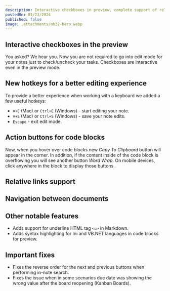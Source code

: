 ```yaml
---
description: Interactive checkboxes in preview, complete support of relative links in Markdown and more
postedOn: 01/23/2024
published: false
image: .attachments/nh32-hero.webp
---
```


## Interactive checkboxes in the preview

You asked? We hear you. Now you are not required to go into edit mode for your notes just to check/uncheck your tasks. Checkboxes are interactive even in the preview mode.

## New hotkeys for a better editing experience

To provide a better experience when working with a keyboard we added a few useful hotkeys:
- `⌘+E` (Mac) or `Ctrl+E` (Windows) - start editing your note.
- `⌘+S` (Mac) or `Ctrl+S` (Windows) - save your note edits.
- `Escape` - exit edit mode.

## Action buttons for code blocks

Now, when you hover over code blocks new _Copy To Clipboard_ button will appear in the corner.
In addition, if the content inside of the code block is overflowing you will see another button _Word Wrap_.
On mobile devices, click anywhere in the block to display those buttons.

## Relative links support

## Navigation between documents

## Other notable features
- Adds support for underline HTML tag `<u>` in Markdown.
- Adds syntax highlighting for Ini and VB.NET languages in code blocks for preview.

## Important fixes
- Fixes the reverse order for the next and previous buttons when performing in-note search.
- Fixes the issue when in some scenarios due date was showing the wrong value after the board reopening (Kanban Boards).
